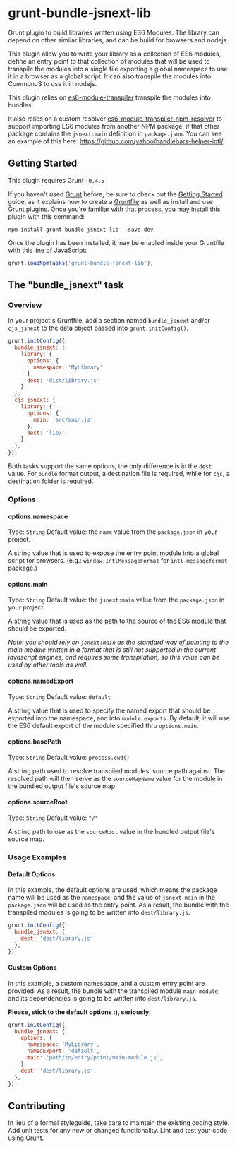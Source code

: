 # grunt-bundle-jsnext-lib

Grunt plugin to build libraries written using ES6 Modules. The library can depend on other similar libraries, and can be build for browsers and nodejs.

This plugin allow you to write your library as a collection of ES6 modules, define an entry point to that collection of modules that will be used to transpile the modules into a single file exporting a global namespace to use it in a browser as a global script. It can also transpile the modules into CommonJS to use it in nodejs.

This plugin relies on [es6-module-transpiler][] transpile the modules into bundles.

It also relies on a custom resolver [es6-module-transpiler-npm-resolver][] to support importing ES6 modules from another NPM package, if that other package contains the `jsnext:main` definition in `package.json`. You can see an example of this here: https://github.com/yahoo/handlebars-helper-intl/

[es6-module-transpiler]: https://github.com/square/es6-module-transpiler
[es6-module-transpiler-npm-resolver]: https://github.com/caridy/es6-module-transpiler-npm-resolver

## Getting Started
This plugin requires Grunt `~0.4.5`

If you haven't used [Grunt](http://gruntjs.com/) before, be sure to check out the [Getting Started](http://gruntjs.com/getting-started) guide, as it explains how to create a [Gruntfile](http://gruntjs.com/sample-gruntfile) as well as install and use Grunt plugins. Once you're familiar with that process, you may install this plugin with this command:

```shell
npm install grunt-bundle-jsnext-lib --save-dev
```

Once the plugin has been installed, it may be enabled inside your Gruntfile with this line of JavaScript:

```js
grunt.loadNpmTasks('grunt-bundle-jsnext-lib');
```

## The "bundle_jsnext" task

### Overview
In your project's Gruntfile, add a section named `bundle_jsnext` and/or `cjs_jsnext` to the data object passed into `grunt.initConfig()`.

```js
grunt.initConfig({
  bundle_jsnext: {
    library: {
      options: {
        namespace: 'MyLibrary'
      },
      dest: 'dist/library.js'
    }
  },
  cjs_jsnext: {
    library: {
      options: {
        main: 'src/main.js',
      },
      dest: 'lib/'
    }
  },
});
```

Both tasks support the same options, the only difference is in the `dest` value. For `bundle` format output, a destination file is required, while for `cjs`, a destination folder is required.

### Options

#### options.namespace
Type: `String`
Default value: the `name` value from the  `package.json` in your project.

A string value that is used to expose the entry point module into a global script for browsers. (e.g.: `window.IntlMessageFormat` for `intl-messageformat` package.)

#### options.main
Type: `String`
Default value: the `jsnext:main` value from the  `package.json` in your project.

A string value that is used as the path to the source of the ES6 module that should be exported.

_Note: you should rely on `jsnext:main` as the standard way of pointing to the main module written in a format that is still not supported in the current javascript engines, and requires some transpilation, so this value can be used by other tools as well._

#### options.namedExport
Type: `String`
Default value: `default`

A string value that is used to specify the named export that should be exported into the namespace, and into `module.exports`. By default, it will use the ES6 default export of the module specified thru `options.main`.

#### options.basePath
Type: `String`
Default value: `process.cwd()`

A string path used to resolve transpiled modules' source path against. The resolved path will then serve as the `sourceMapName` value for the module in the bundled output file's source map.

#### options.sourceRoot
Type: `String`
Default value: `"/"`

A string path to use as the `sourceRoot` value in the bundled output file's source map.

### Usage Examples

#### Default Options
In this example, the default options are used, which means the package name will be used as the `namespace`, and the value of `jsnext:main` in the `package.json` will be used as the entry point. As a result, the bundle with the transpiled modules is going to be written into `dest/library.js`.

```js
grunt.initConfig({
  bundle_jsnext: {
    dest: 'dest/library.js',
  },
});
```

#### Custom Options
In this example, a custom namespace, and a custom entry point are provided. As a result, the bundle with the transpiled module `main-module`, and its dependencies is going to be written into `dest/library.js`.

__Please, stick to the default options :), seriously.__

```js
grunt.initConfig({
  bundle_jsnext: {
    options: {
      namespace: 'MyLibrary',
      namedExport: 'default',
      main: 'path/to/entry/point/main-module.js',
    },
    dest: 'dest/library.js',
  },
});
```

## Contributing
In lieu of a formal styleguide, take care to maintain the existing coding style. Add unit tests for any new or changed functionality. Lint and test your code using [Grunt](http://gruntjs.com/).
